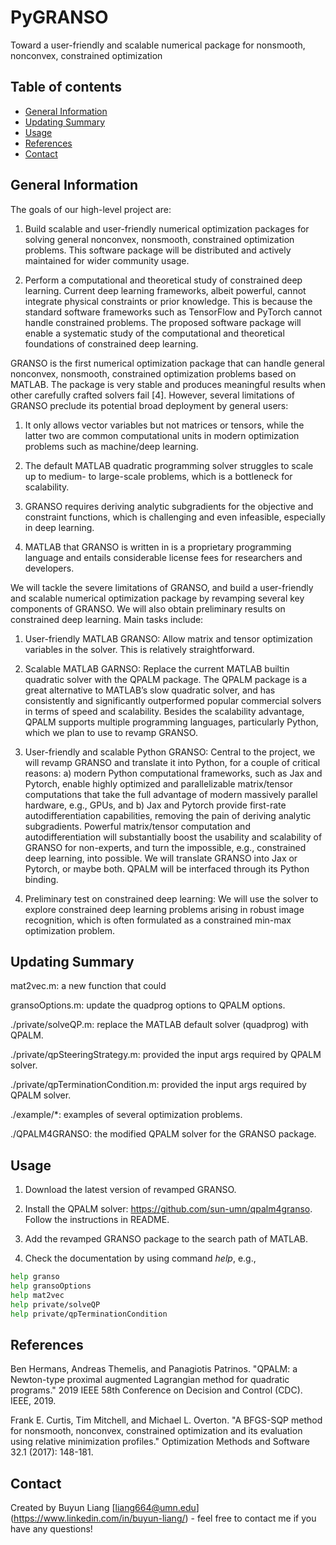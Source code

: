 # PyGRANSO

Toward a user-friendly and scalable numerical package for nonsmooth, nonconvex, constrained optimization

## Table of contents
* [General Information](#general-information)
* [Updating Summary](#updating-summary)
* [Usage](#usage)
* [References](#references)
* [Contact](#contact)

## General Information

The goals of our high-level project are: 

1) Build scalable and user-friendly numerical optimization packages for solving general nonconvex, nonsmooth, constrained optimization problems. This software package will be distributed and actively maintained for wider community usage. 

2) Perform a computational and theoretical study of constrained deep learning. Current deep learning frameworks, albeit powerful, cannot integrate physical constraints or prior knowledge. This is because the standard software frameworks such as TensorFlow and PyTorch cannot handle constrained problems. The proposed software package will enable a systematic study of the computational and theoretical foundations of constrained deep learning. 

GRANSO is the first numerical optimization package that can handle general nonconvex, nonsmooth, constrained optimization problems based on MATLAB. The package is very stable and produces meaningful results when other carefully crafted solvers fail [4]. However, several limitations of GRANSO preclude its potential broad deployment by general users: 

1) It only allows vector variables but not matrices or tensors, while the latter two are common computational units in modern optimization problems such as machine/deep learning.   

2) The default MATLAB quadratic programming solver struggles to scale up to medium- to large-scale problems, which is a bottleneck for scalability. 

3) GRANSO requires deriving analytic subgradients for the objective and constraint functions, which is challenging and even infeasible, especially in deep learning.  

4) MATLAB that GRANSO is written in is a proprietary programming language and entails considerable license fees for researchers and developers. 

We will tackle the severe limitations of GRANSO, and build a user-friendly and scalable numerical optimization package by revamping several key components of GRANSO. We will also obtain preliminary results on constrained deep learning. Main tasks include: 

1) User-friendly MATLAB GRANSO: Allow matrix and tensor optimization variables in the solver. This is relatively straightforward.  

2) Scalable MATLAB GARNSO: Replace the current MATLAB builtin quadratic solver with the QPALM package. The QPALM package is a great alternative to MATLAB’s slow quadratic solver,  and has consistently and significantly outperformed popular commercial solvers in terms of speed and scalability. Besides the scalability advantage, QPALM supports multiple programming languages, particularly Python, which we plan to use to revamp GRANSO. 

3) User-friendly and scalable Python GRANSO: Central to the project, we will revamp GRANSO and translate it into Python, for a couple of critical reasons: a) modern Python computational frameworks, such as Jax and Pytorch, enable highly optimized and parallelizable matrix/tensor computations that take the full advantage of modern massively parallel hardware, e.g., GPUs, and b) Jax and Pytorch provide first-rate autodifferentiation capabilities, removing the pain of deriving analytic subgradients. Powerful matrix/tensor computation and autodifferentiation will substantially boost the usability and scalability of GRANSO for non-experts, and turn the impossible, e.g., constrained deep learning, into possible. We will translate GRANSO into Jax or Pytorch, or maybe both. QPALM will be interfaced through its Python binding. 

4) Preliminary test on constrained deep learning: We will use the solver to explore constrained deep learning problems arising in robust image recognition, which is often formulated as a constrained min-max optimization problem.

## Updating Summary

mat2vec.m: a new function that could 

gransoOptions.m: update the quadprog options to QPALM options.

./private/solveQP.m: replace the MATLAB default solver (quadprog) with QPALM.

./private/qpSteeringStrategy.m: provided the input args required by QPALM solver.

./private/qpTerminationCondition.m: provided the input args required by QPALM solver.

./example/*: examples of several optimization problems.

./QPALM4GRANSO: the modified QPALM solver for the GRANSO package.

## Usage

1. Download the latest version of revamped GRANSO.

2. Install the QPALM solver: https://github.com/sun-umn/qpalm4granso. Follow the instructions in README.

3. Add the revamped GRANSO package to the search path of MATLAB.

4. Check the documentation by using command *help*, e.g., 
```bash
help granso
help gransoOptions
help mat2vec
help private/solveQP
help private/qpTerminationCondition
```

## References
Ben Hermans, Andreas Themelis, and Panagiotis Patrinos. "QPALM: a Newton-type proximal augmented Lagrangian method for quadratic programs." 2019 IEEE 58th Conference on Decision and Control (CDC). IEEE, 2019.

Frank E. Curtis, Tim Mitchell, and Michael L. Overton. "A BFGS-SQP method for nonsmooth, nonconvex, constrained optimization and its evaluation using relative minimization profiles." Optimization Methods and Software 32.1 (2017): 148-181.

## Contact
Created by Buyun Liang [liang664@umn.edu] (https://www.linkedin.com/in/buyun-liang/) - feel free to contact me if you have any questions!
